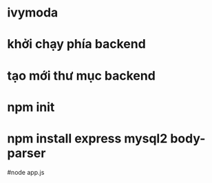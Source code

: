 # ivymoda

# khởi chạy phía backend
# tạo mới thư mục backend
# npm init 
# npm install express mysql2 body-parser
#node app.js